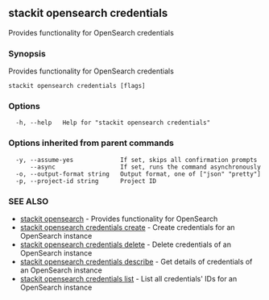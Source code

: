 ## stackit opensearch credentials

Provides functionality for OpenSearch credentials

### Synopsis

Provides functionality for OpenSearch credentials

```
stackit opensearch credentials [flags]
```

### Options

```
  -h, --help   Help for "stackit opensearch credentials"
```

### Options inherited from parent commands

```
  -y, --assume-yes             If set, skips all confirmation prompts
      --async                  If set, runs the command asynchronously
  -o, --output-format string   Output format, one of ["json" "pretty"]
  -p, --project-id string      Project ID
```

### SEE ALSO

* [stackit opensearch](./stackit_opensearch.md)	 - Provides functionality for OpenSearch
* [stackit opensearch credentials create](./stackit_opensearch_credentials_create.md)	 - Create credentials for an OpenSearch instance
* [stackit opensearch credentials delete](./stackit_opensearch_credentials_delete.md)	 - Delete credentials of an OpenSearch instance
* [stackit opensearch credentials describe](./stackit_opensearch_credentials_describe.md)	 - Get details of credentials of an OpenSearch instance
* [stackit opensearch credentials list](./stackit_opensearch_credentials_list.md)	 - List all credentials' IDs for an OpenSearch instance

